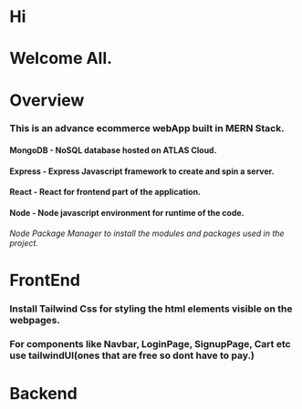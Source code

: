 # Hi

# Welcome All.

# Overview

### This is an advance ecommerce webApp built in MERN Stack.

#### MongoDB - NoSQL database hosted on ATLAS Cloud.

#### Express - Express Javascript framework to create and spin a server.

#### React - React for frontend part of the application.

#### Node - Node javascript environment for runtime of the code.

###### Node Package Manager to install the modules and packages used in the project.

# FrontEnd

### Install Tailwind Css for styling the html elements visible on the webpages.

### For components like Navbar, LoginPage, SignupPage, Cart etc use tailwindUI(ones that are free so dont have to pay.)

# Backend
